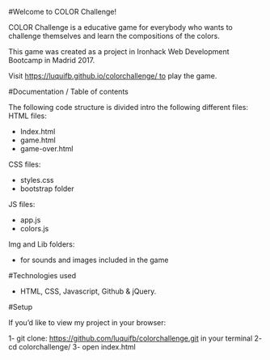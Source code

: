 #Welcome to COLOR Challenge!

COLOR Challenge is a educative game for everybody who wants to challenge themselves and learn the compositions of the colors.

This game was created as a project in Ironhack Web Development Bootcamp in Madrid 2017.

Visit https://luquifb.github.io/colorchallenge/ to play the game.


#Documentation / Table of contents

The following code structure is divided intro the following different files:
HTML files: 
- Index.html 
- game.html 
- game-over.html

CSS files: 
- styles.css 
- bootstrap folder

JS files: 
- app.js 
- colors.js

Img and Lib folders: 
- for sounds and images included in the game


#Technologies used
* HTML, CSS, Javascript, Github & jQuery.


#Setup

If you’d like to view my project in your browser:

1- git clone: https://github.com/luquifb/colorchallenge.git in your terminal
2- cd colorchallenge/
3- open index.html


